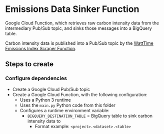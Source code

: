 # Emissions Data Sinker Function
Google Cloud Function, which retrieves raw carbon intensity data from the intermediary Pub/Sub topic, and sinks those messages into a BigQuery table.

Carbon intensity data is published into a Pub/Sub topic by the [WattTime Emissions Index Scraper Function](../watttime-emissions-index-scraper/README.md).

## Steps to create
### Configure dependencies
* Create a Google Cloud Pub/Sub topic
* Create a Google Cloud Function, with the following configuration:
    * Uses a Python 3 runtime
    * Uses the `main.py` Python code from this folder
    * Configures a runtime environment variable:
        * `BIGQUERY_DESTINATION_TABLE` = BigQuery table to sink carbon intensity data to
            * Format example: `<project>.<dataset>.<table>`